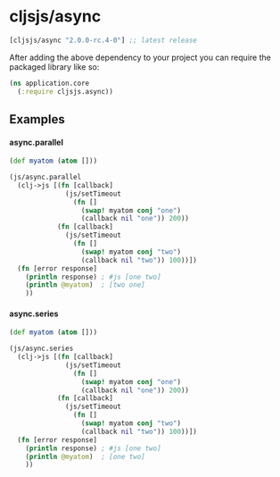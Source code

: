 # cljsjs/async

[](dependency)
```clojure
[cljsjs/async "2.0.0-rc.4-0"] ;; latest release
```
[](/dependency)

After adding the above dependency to your project you can require the packaged library like so:

```clojure
(ns application.core
  (:require cljsjs.async))
```

## Examples

#### async.parallel

```clojure
(def myatom (atom []))

(js/async.parallel
  (clj->js [(fn [callback]
              (js/setTimeout 
                (fn [] 
                  (swap! myatom conj "one")
                  (callback nil "one")) 200))
            (fn [callback]
              (js/setTimeout 
                (fn [] 
                  (swap! myatom conj "two")
                  (callback nil "two")) 100))])
  (fn [error response]
    (println response) ; #js [one two]
    (println @myatom)  ; [two one]
    ))
```


#### async.series

```clojure
(def myatom (atom []))

(js/async.series
  (clj->js [(fn [callback]
              (js/setTimeout 
                (fn [] 
                  (swap! myatom conj "one")
                  (callback nil "one")) 200))
            (fn [callback]
              (js/setTimeout 
                (fn [] 
                  (swap! myatom conj "two")
                  (callback nil "two")) 100))])
  (fn [error response]
    (println response) ; #js [one two]
    (println @myatom)  ; [one two]
    ))
```
